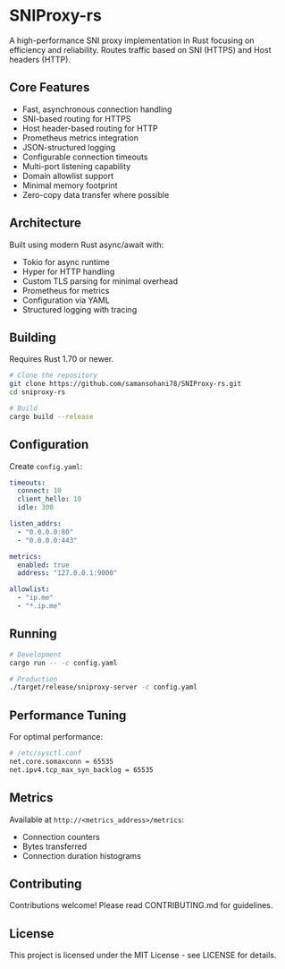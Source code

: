# SNIProxy-rs

A high-performance SNI proxy implementation in Rust focusing on efficiency and reliability. Routes traffic based on SNI (HTTPS) and Host headers (HTTP).

## Core Features

- Fast, asynchronous connection handling
- SNI-based routing for HTTPS
- Host header-based routing for HTTP
- Prometheus metrics integration
- JSON-structured logging
- Configurable connection timeouts
- Multi-port listening capability
- Domain allowlist support
- Minimal memory footprint
- Zero-copy data transfer where possible

## Architecture

Built using modern Rust async/await with:
- Tokio for async runtime
- Hyper for HTTP handling
- Custom TLS parsing for minimal overhead
- Prometheus for metrics
- Configuration via YAML
- Structured logging with tracing

## Building

Requires Rust 1.70 or newer.

```bash
# Clone the repository
git clone https://github.com/samansohani78/SNIProxy-rs.git
cd sniproxy-rs

# Build
cargo build --release
```

## Configuration

Create `config.yaml`:

```yaml
timeouts:
  connect: 10
  client_hello: 10
  idle: 300

listen_addrs:
  - "0.0.0.0:80"
  - "0.0.0.0:443"

metrics:
  enabled: true
  address: "127.0.0.1:9000"

allowlist:
  - "ip.me"
  - "*.ip.me"
```

## Running

```bash
# Development
cargo run -- -c config.yaml

# Production
./target/release/sniproxy-server -c config.yaml
```

## Performance Tuning

For optimal performance:

```bash
# /etc/sysctl.conf
net.core.somaxconn = 65535
net.ipv4.tcp_max_syn_backlog = 65535
```

## Metrics

Available at `http://<metrics_address>/metrics`:
- Connection counters
- Bytes transferred
- Connection duration histograms

## Contributing

Contributions welcome! Please read CONTRIBUTING.md for guidelines.

## License

This project is licensed under the MIT License - see LICENSE for details.
